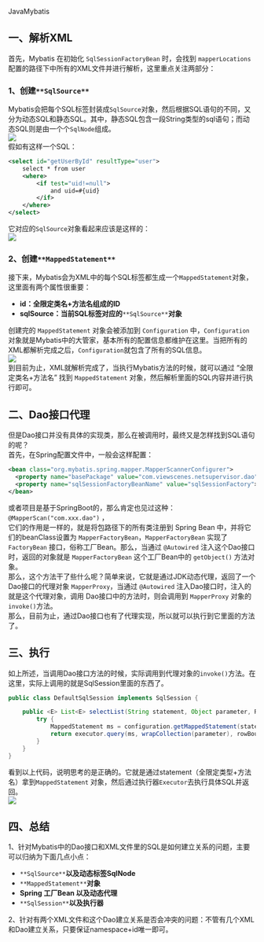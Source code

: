 JavaMybatis
<a name="P4L8Z"></a>
## 一、解析XML
首先，Mybatis 在初始化 `SqlSessionFactoryBean` 时，会找到 `mapperLocations` 配置的路径下中所有的XML文件并进行解析，这里重点关注两部分：
<a name="EO1wR"></a>
### **1、创建**`**SqlSource**`
Mybatis会把每个SQL标签封装成`SqlSource`对象，然后根据SQL语句的不同，又分为动态SQL和静态SQL。其中，静态SQL包含一段String类型的sql语句；而动态SQL则是由一个个`SqlNode`组成。<br />![](https://cdn.nlark.com/yuque/0/2022/jpeg/396745/1660787009621-1ea2764b-415f-4960-8ad2-ead3ab9e22d2.jpeg)<br />假如有这样一个SQL：
```xml
<select id="getUserById" resultType="user">
    select * from user 
    <where>
        <if test="uid!=null">
            and uid=#{uid}
        </if>
    </where>
</select>    
```
它对应的`SqlSource`对象看起来应该是这样的：<br />![](https://cdn.nlark.com/yuque/0/2022/jpeg/396745/1660787501263-a68e5439-2f48-4956-9422-776311f02a39.jpeg)
<a name="KJSul"></a>
### **2、创建**`**MappedStatement**`
接下来，Mybatis会为XML中的每个SQL标签都生成一个`MappedStatement`对象，这里面有两个属性很重要：

- **id：全限定类名+方法名组成的ID**
- **sqlSource：当前SQL标签对应的**`**SqlSource**`**对象**

创建完的 `MappedStatement` 对象会被添加到 `Configuration` 中，`Configuration`对象就是Mybatis中的大管家，基本所有的配置信息都维护在这里。当把所有的XML都解析完成之后，`Configuration`就包含了所有的SQL信息。<br />![](https://cdn.nlark.com/yuque/0/2022/jpeg/396745/1660787726581-06826dd0-48a9-4b76-9931-41f6d9f3bc18.jpeg)<br />到目前为止，XML就解析完成了，当执行Mybatis方法的时候，就可以通过 “全限定类名+方法名” 找到 `MappedStatement` 对象，然后解析里面的SQL内容并进行执行即可。
<a name="bVtL9"></a>
## 二、Dao接口代理
但是Dao接口并没有具体的实现类，那么在被调用时，最终又是怎样找到SQL语句的呢？<br />首先，在Spring配置文件中，一般会这样配置：
```xml
<bean class="org.mybatis.spring.mapper.MapperScannerConfigurer">
  <property name="basePackage" value="com.viewscenes.netsupervisor.dao" />
  <property name="sqlSessionFactoryBeanName" value="sqlSessionFactory"></property>
</bean>
```
或者项目是基于SpringBoot的，那么肯定也见过这种：`@MapperScan("com.xxx.dao")` ，<br />它们的作用是一样的，就是将包路径下的所有类注册到 Spring Bean 中，并将它们的beanClass设置为 `MapperFactoryBean`，`MapperFactoryBean` 实现了 `FactoryBean` 接口，俗称工厂Bean。那么，当通过 `@Autowired` 注入这个Dao接口时，返回的对象就是 `MapperFactoryBean` 这个工厂Bean中的 `getObject()` 方法对象。<br />那么，这个方法干了些什么呢？简单来说，它就是通过JDK动态代理，返回了一个Dao接口的代理对象 `MapperProxy`，当通过 `@Autowired` 注入Dao接口时，注入的就是这个代理对象，调用 Dao接口中的方法时，则会调用到 `MapperProxy` 对象的`invoke()`方法。<br />那么，目前为止，通过Dao接口也有了代理实现，所以就可以执行到它里面的方法了。
<a name="ZhLOT"></a>
## 三、执行
如上所述，当调用Dao接口方法的时候，实际调用到代理对象的`invoke()`方法。在这里，实际上调用的就是SqlSession里面的东西了。
```java
public class DefaultSqlSession implements SqlSession {

    public <E> List<E> selectList(String statement, Object parameter, RowBounds rowBounds) {
        try {
            MappedStatement ms = configuration.getMappedStatement(statement);
            return executor.query(ms, wrapCollection(parameter), rowBounds, Executor.NO_RESULT_HANDLER);
        }
    }
}
```
看到以上代码，说明思考的是正确的。它就是通过statement（全限定类型+方法名）拿到`MappedStatement` 对象，然后通过执行器`Executor`去执行具体SQL并返回。<br />![](https://cdn.nlark.com/yuque/0/2022/jpeg/396745/1660787943948-17be1942-48fb-4cd1-b678-00e4dc908ad0.jpeg)
<a name="uFWw3"></a>
## 四、总结
1、针对Mybatis中的Dao接口和XML文件里的SQL是如何建立关系的问题，主要可以归纳为下面几点小点：

- `**SqlSource**`**以及动态标签SqlNode**
- `**MappedStatement**`**对象**
- **Spring 工厂Bean 以及动态代理**
- `**SqlSession**`**以及执行器**

2、针对有两个XML文件和这个Dao建立关系是否会冲突的问题：不管有几个XML和Dao建立关系，只要保证namespace+id唯一即可。
